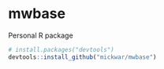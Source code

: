 # mwbase
Personal R package

```R
# install.packages("devtools")
devtools::install_github("mickwar/mwbase")
```
